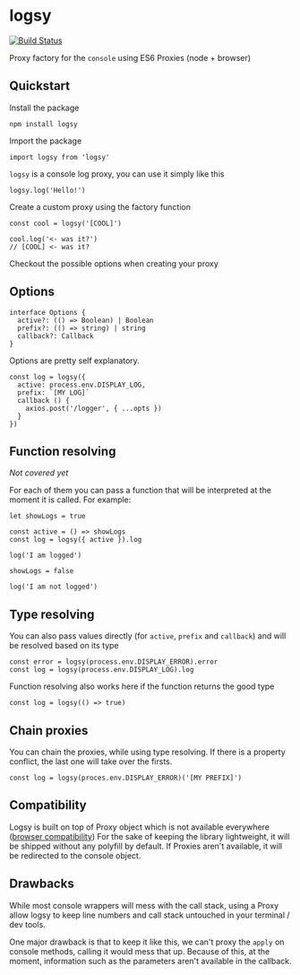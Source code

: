 # logsy

[![Build Status](https://travis-ci.org/rayfranco/downup.svg?branch=master)](https://travis-ci.org/rayfranco/downup)

Proxy factory for the `console` using ES6 Proxies (node + browser)

## Quickstart

Install the package

```
npm install logsy
```

Import the package

```
import logsy from 'logsy'
```

`logsy` is a console log proxy, you can use it simply like this

```
logsy.log('Hello!')
```

Create a custom proxy using the factory function

```
const cool = logsy('[COOL]')

cool.log('<- was it?')
// [COOL] <- was it?
```

Checkout the possible options when creating your proxy

## Options

```
interface Options {
  active?: (() => Boolean) | Boolean
  prefix?: (() => string) | string
  callback?: Callback
}
```

Options are pretty self explanatory.

```
const log = logsy({
  active: process.env.DISPLAY_LOG,
  prefix: `[MY LOG]`
  callback () {
    axios.post('/logger', { ...opts })
  }
})
```

## Function resolving

_Not covered yet_

For each of them you can pass a function that will be interpreted at the moment it is called. For example:

```
let showLogs = true

const active = () => showLogs
const log = logsy({ active }).log

log('I am logged')

showLogs = false

log('I am not logged')
```

## Type resolving

You can also pass values directly (for `active`, `prefix` and `callback`) and will be resolved based on its type

```
const error = logsy(process.env.DISPLAY_ERROR).error
const log = logsy(process.env.DISPLAY_LOG).log
```

Function resolving also works here if the function returns the good type

```
const log = logsy(() => true)
```


## Chain proxies

You can chain the proxies, while using type resolving. If there is a property conflict, the last one will take over the firsts.

```
const log = logsy(proces.env.DISPLAY_ERROR)('[MY PREFIX]')
```

## Compatibility

Logsy is built on top of Proxy object which is not available everywhere ([browser compatibility](https://caniuse.com/#feat=proxy)) For the sake of keeping the library lightweight, it will be shipped without any polyfill by default. If Proxies aren't available, it will be redirected to the console object.

## Drawbacks

While most console wrappers will mess with the call stack, using a Proxy allow logsy to keep line numbers and call stack untouched in your terminal / dev tools.

One major drawback is that to keep it like this, we can't proxy the `apply` on console methods, calling it would mess that up. Because of this, at the moment, information such as the parameters aren't available in the callback.